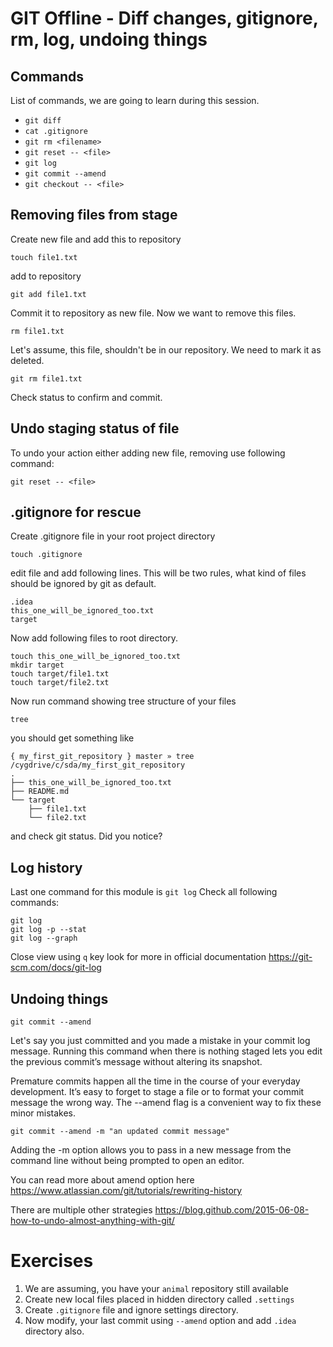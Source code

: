# GIT Offline - Diff changes, gitignore, rm, log, undoing things

## Commands
List of commands, we are going to learn during this session.
- `git diff`
- `cat .gitignore`
- `git rm <filename>`
- `git reset -- <file>`
- `git log`
- `git commit --amend`
- `git checkout -- <file>`

## Removing files from stage

Create new file and add this to repository
```
touch file1.txt
```
add to repository
```
git add file1.txt
```
Commit it to repository as new file.
Now we want to remove this files.
```
rm file1.txt
```
Let's assume, this file, shouldn't be in our repository. 
We need to mark it as deleted.
```
git rm file1.txt    
```
Check status to confirm and commit.

## Undo staging status of file
To undo your action either adding new file, removing use following command:
```
git reset -- <file>
```

## .gitignore for rescue

Create .gitignore file in your root project directory
```
touch .gitignore
```
edit file and add following lines. This will be two rules, what kind of files should be ignored by git as default.
```
.idea
this_one_will_be_ignored_too.txt
target
```
Now add following files to root directory.
```
touch this_one_will_be_ignored_too.txt
mkdir target
touch target/file1.txt
touch target/file2.txt
```
Now run command showing tree structure of your files
```
tree
```
you should get something like 
```
{ my_first_git_repository } master » tree                                                                          /cygdrive/c/sda/my_first_git_repository
.
├── this_one_will_be_ignored_too.txt
├── README.md
└── target
    ├── file1.txt
    └── file2.txt

```
and check git status. Did you notice?

## Log history

Last one command for this module is `git log` 
Check all following commands:
```
git log
git log -p --stat
git log --graph
```
Close view using `q` key
look for more in official documentation https://git-scm.com/docs/git-log

## Undoing things
```
git commit --amend
```
Let's say you just committed and you made a mistake in your commit log message. Running this command when there is nothing staged lets you edit the previous commit’s message without altering its snapshot.

Premature commits happen all the time in the course of your everyday development. It’s easy to forget to stage a file or to format your commit message the wrong way. The --amend flag is a convenient way to fix these minor mistakes.
```
git commit --amend -m "an updated commit message"
```
Adding the -m option allows you to pass in a new message from the command line without being prompted to open an editor.

You can read more about amend option here https://www.atlassian.com/git/tutorials/rewriting-history

There are multiple other strategies https://blog.github.com/2015-06-08-how-to-undo-almost-anything-with-git/

# Exercises

1. We are assuming, you have your `animal` repository still available
2. Create new local files placed in hidden directory called `.settings`
3. Create `.gitignore` file and ignore settings directory.
4. Now modify, your last commit using `--amend` option and add `.idea` directory also.
